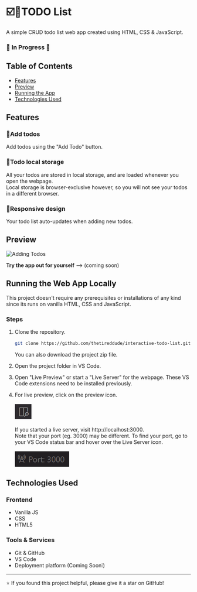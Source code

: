# ☑️📃TODO List

A simple CRUD todo list web app created using HTML, CSS & JavaScript.

### 🚧 **In Progress** 🚧 ###

## Table of Contents
- [Features](#features)
- [Preview](#preview)
- [Running the App](#running-the-web-app-locally)
- [Technologies Used](#technologies-used)

## Features

### 📝Add todos
Add todos using the "Add Todo" button.
### 💾Todo local storage
All your todos are stored in local storage, and are loaded whenever you open the webpage.<br>Local storage is browser-exclusive however, so you will not see your todos in a different browser.
### 📱Responsive design
Your todo list auto-updates when adding new todos.

## Preview

![Adding Todos](https://media3.giphy.com/media/v1.Y2lkPTc5MGI3NjExamd0ejZrNnF0aG1obTVyYjJyNmc2eWtpazVrYnI4YnFvbWN4bzJqaSZlcD12MV9pbnRlcm5hbF9naWZfYnlfaWQmY3Q9Zw/NsMZQvRR3RpzGdI5WF/giphy.gif)

**Try the app out for yourself** --> (coming soon)

## Running the Web App Locally 
This project doesn't require any prerequisites or installations of any kind since its runs on vanilla HTML, CSS and JavaScript.

### Steps

1. Clone the repository.
   ```bash
   git clone https://github.com/thetireddude/interactive-todo-list.git
   ```
   You can also download the project zip file.


2. Open the project folder in VS Code.

3. Open "Live Preview" or start a "Live Server" for the webpage. These VS Code extensions need to be installed previously.

4. For live preview, click on the preview icon.<br><br> ![alt text](preview-icon.png)<br><br>If you started a live server, visit http://localhost:3000.<br>Note that your port (eg. 3000) may be different. To find your port, go to your VS Code status bar and hover over the Live Server icon.<br><br> ![port: 3000](port.png)

## Technologies Used

### Frontend
- Vanilla JS
- CSS
- HTML5

### Tools & Services
- Git & GitHub
- VS Code
- Deployment platform (Coming Soon❕)

---

⭐ If you found this project helpful, please give it a star on GitHub!